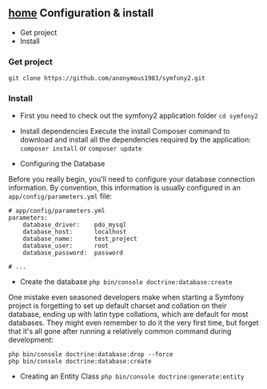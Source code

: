 [home](../README.md)
Configuration & install
-----------------------

+ Get project
+ Install
 
### Get project
`git clone https://github.com/anonymous1983/symfony2.git`

### Install
- First you need to check out the symfony2 application folder
`cd symfony2`

- Install dependencies
Execute the install Composer command to download and install all the dependencies required by the application:
`composer install`
or `composer update`

- Configuring the Database

Before you really begin, you'll need to configure your database connection information. By convention, this information is usually configured in an `app/config/parameters.yml` file:
```
# app/config/parameters.yml
parameters:
    database_driver:    pdo_mysql
    database_host:      localhost
    database_name:      test_project
    database_user:      root
    database_password:  password

# ...
```
- Create the database
`php bin/console doctrine:database:create`

One mistake even seasoned developers make when starting a Symfony project is forgetting to set up default charset and collation on their database, ending up with latin type collations, which are default for most databases. They might even remember to do it the very first time, but forget that it's all gone after running a relatively common command during development:

```
php bin/console doctrine:database:drop --force
php bin/console doctrine:database:create
```

- Creating an Entity Class
`php bin/console doctrine:generate:entity`
